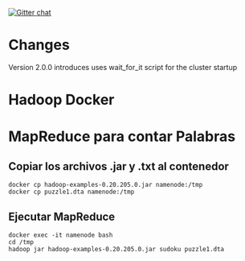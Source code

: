 [![Gitter chat](https://badges.gitter.im/gitterHQ/gitter.png)](https://gitter.im/big-data-europe/Lobby)

# Changes

Version 2.0.0 introduces uses wait_for_it script for the cluster startup

# Hadoop Docker


# MapReduce para contar Palabras

## Copiar los archivos .jar y .txt al contenedor
```
docker cp hadoop-examples-0.20.205.0.jar namenode:/tmp
docker cp puzzle1.dta namenode:/tmp
```
## Ejecutar MapReduce

```
docker exec -it namenode bash
cd /tmp 
hadoop jar hadoop-examples-0.20.205.0.jar sudoku puzzle1.dta
